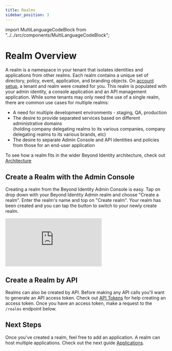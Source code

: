 ```yaml
---
title: Realms
sidebar_position: 3
---
```


import MultiLanguageCodeBlock from "../../src/components/MultiLanguageCodeBlock";

# Realm Overview

A realm is a namespace in your tenant that isolates identities and applications from other realms. Each realm contains a unique set of directory, policy, event, application, and branding objects. On [account setup](./account-setup.md), a tenant and realm were created for you. This realm is populated with your admin identity, a console application and an API management application. While some tenants may only need the use of a single realm, there are common use cases for multiple realms:

- A need for multiple development environments - staging, QA, production
- The desire to provide separated services based on different administrative domains  
  (holding company delegating realms to its various companies, company delegating realms to its various brands, etc)
- The desire to separate Admin Console and API identities and policies from those for an end-user application

To see how a realm fits in the wider Beyond Identity architecture, check out [Architecture](../platform-overview/architecture.md)

## Create a Realm with the Admin Console

Creating a realm from the Beyond Identity Admin Console is easy. Tap on drop down with your Beyond Identity Admin realm and choose "Create a realm". Enter the realm's name and top on "Create realm". Your realm has been created and you can tap the button to switch to your newly create realm.

<div style={{position: 'relative', paddingBottom: 'calc(73% + 20px)', height: '0'}}>
	<iframe src='https://demo.arcade.software/eyWvI91g13J7qj5vmCfD?embed&forceNoOpeningAnimation=true' frameBorder="0" style={{position: 'absolute', top: '0', left: '0', width: '100%', height: '100%'}}>
	</iframe>
</div>

## Create a Realm by API

Realms can also be created by API. Before making any API calls you'll want to generate an API access token. Check out [API Tokens](./api-token) for help creating an access token. Once you have an access token, make a request to the `/realms` endpoint below.

<MultiLanguageCodeBlock
curl='curl "https://api-$(REGION).beyondidentity.com/v1/tenants/$(TENANT_ID)/realms" \
-X POST \
-H "Authorization: Bearer $(TOKEN)" \
-H "Content-Type: application/json" \
-d "{\"realms\":{\"display_name\":\"$(REALM_NAME)\"}}"'
title="/realms"
/>

## Next Steps

Once you've created a realm, feel free to add an application. A realm can host multiple applications. Check out the next guide [Applications](./applications.md).

